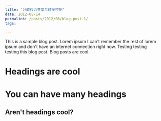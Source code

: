 ```yaml
---
title: '分散权力共享与精英控制'
date: 2012-08-14
permalink: /posts/2012/08/blog-post-1/
tags:

---
```


This is a sample blog post. Lorem ipsum I can't remember the rest of lorem ipsum and don't have an internet connection right now. Testing testing testing this blog post. Blog posts are cool.

Headings are cool
======

You can have many headings
======

Aren't headings cool?
------